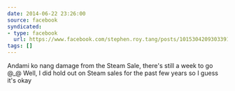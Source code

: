 ```yaml
---
date: 2014-06-22 23:26:00
source: facebook
syndicated:
- type: facebook
  url: https://www.facebook.com/stephen.roy.tang/posts/10153042093033912
tags: []
---
```


Andami ko nang damage from the Steam Sale, there's still a week to go @_@ Well, I did hold out on Steam sales for the past few years so I guess it's okay